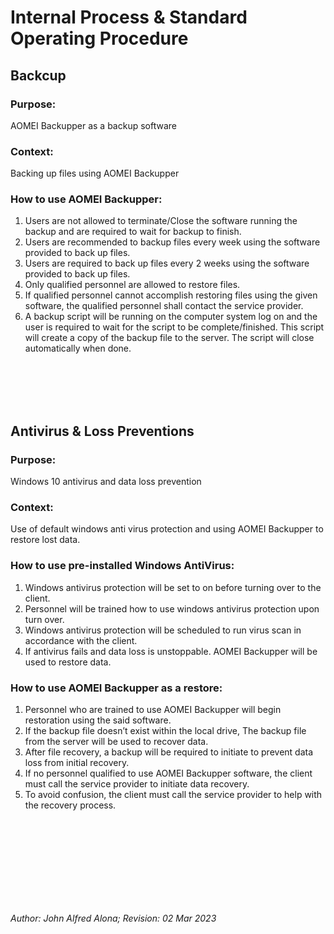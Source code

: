 # Internal Process & Standard Operating Procedure

## Backcup


### Purpose:
AOMEI Backupper as a backup software


### Context:
Backing up files using AOMEI Backupper


### How to use AOMEI Backupper:

1. Users are not allowed to terminate/Close the software running the backup and are required to wait for backup to finish. 
2. Users are recommended to backup files every week using the software provided to back up files.
3. Users are required to back up files every 2 weeks using the software provided to back up files.
4. Only qualified personnel are allowed to restore files.
5. If qualified personnel cannot accomplish restoring files using the given software, the qualified personnel shall contact the service provider.
6. A backup script will be running on the computer system log on and the user is required to wait for the script to be complete/finished. This script will create a copy of the backup file to the server. The script will close automatically when done.

<br />
<br />
<br />
<br />


## Antivirus & Loss Preventions

### Purpose:
Windows 10 antivirus and data loss prevention

### Context:
Use of default windows anti virus protection and using AOMEI Backupper to restore lost data.

### How to use pre-installed Windows AntiVirus:

1. Windows antivirus protection will be set to on before turning over to the client. 
2. Personnel will be trained how to use windows antivirus protection upon turn over.
3. Windows antivirus protection will be scheduled to run virus scan in accordance with the client.
4. If antivirus fails and data loss is unstoppable. AOMEI Backupper will be used to restore data.

### How to use AOMEI Backupper as a restore:

1. Personnel who are trained to use AOMEI Backupper will begin restoration using the said software. 
2. If the backup file doesn’t exist within the local drive, The backup file from the server will be used to recover data.
3. After file recovery, a backup will be required to initiate to prevent data loss from initial recovery.
4. If no personnel qualified to use AOMEI Backupper software, the client must call the service provider to initiate data recovery.
5. To avoid confusion, the client must call the service provider to help with the recovery process.


<br />
<br />
<br />
<br />
<br />
<br />
<br />
<br />

*Author: John Alfred Alona; Revision: 02 Mar 2023*

